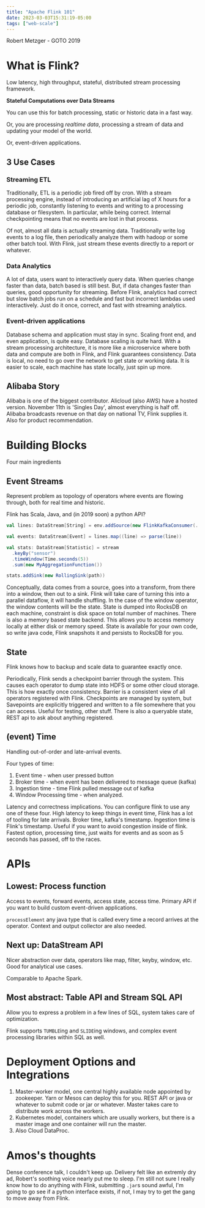 ```yaml
---
title: "Apache Flink 101"
date: 2023-03-03T15:31:19-05:00
tags: ["web-scale"]
---
```


Robert Metzger - GOTO 2019

# What is Flink?

Low latency, high throughput, stateful, distributed stream processing framework.

**Stateful Computations over Data Streams**

You can use this for batch processing, static or historic data in a fast way.

Or, you are processing *realtime data*, processing a stream of data and updating your model of the world.

Or, event-driven applications.

## 3 Use Cases

### Streaming ETL

Traditionally, ETL is a periodic job fired off by cron. With a stream processing engine, instead of introducing an artificial lag of X hours for a periodic job, constantly listening to events and writing to a processing database or filesystem. In particular, while being correct. Internal checkpointing means that no events are lost in that process. 

Of not, almost all data is actually streaming data. Traditionally write log events to a log file, then periodically analyze them with hadoop or some other batch tool. With Flink, just stream these events directly to a report or whatever.

### Data Analytics

A lot of data, users want to interactively query data. When queries change faster than data, batch based is still best. But, if data changes faster than queries, good opportunity for streaming. Before Flink, analytics had correct but slow batch jobs run on a schedule and fast but incorrect lambdas used interactively. Just do it once, correct, and fast with streaming analytics. 

### Event-driven applications

Database schema and application must stay in sync. Scaling front end, and even application, is quite easy. Database scaling is quite hard. With a stream processing architecture, it is more like a microservice where both data and compute are both in Flink, and Flink guarantees consistency. Data is local, no need to go over the network to get state or working data. It is easier to scale, each machine has state locally, just spin up more.

## Alibaba Story

Alibaba is one of the biggest contributor. Alicloud (also AWS) have a hosted version. November 11th is 'Singles Day', almost everything is half off. Alibaba broadcasts revenue on that day on national TV, Flink supplies it. Also for product recommendation. 

# Building Blocks

Four main ingredients

## Event Streams

Represent problem as topology of operators where events are flowing through, both for real time and historic.

Flink has Scala, Java, and (in 2019 soon) a python API?

```scala
val lines: DataStream[String] = env.addSource(new FlinkKafkaConsumer(...))

val events: DataStream[Event] = lines.map((line) => parse(line))

val stats: DataStream[Statistic] = stream
  .keyBy("sensor")
  .timeWindow(Time.seconds(5))
  .sum(new MyAggregationFunction())

stats.addSink(new RollingSink(path))
```

Conceptually, data comes from a source, goes into a transform, from there into a window, then out to a sink. Flink will take care of turning this into a parallel dataflow, it will handle shuffling. In the case of the window operator, the window contents will be the state. State is dumped into RocksDB on each machine, constraint is disk space on total number of machines. There is also a memory based state backend. This allows you to access memory locally at either disk or memory speed. State is available for your own code, so write java code, Flink snapshots it and persists to RocksDB for you. 


## State

Flink knows how to backup and scale data to guarantee exactly once.

Periodically, Flink sends a checkpoint barrier through the system. This causes each operator to dump state into HDFS or some other cloud storage. This is how exactly once consistency. Barrier is a consistent view of all operators registered with Flink. Checkpoints are managed by system, but Savepoints are explicitly triggered and written to a file somewhere that you can access. Useful for testing, other stuff. There is also a queryable state, REST api to ask about anything registered.

## (event) Time

Handling out-of-order and late-arrival events.

Four types of time: 
1. Event time - when user pressed button
1. Broker time - when event has been delivered to message queue (kafka)
1. Ingestion time - time Flink pulled message out of kafka
1. Window Processing time - when analyzed. 

Latency and correctness implications. You can configure flink to use any one of these four. High latency to keep things in event time, Flink has a lot of tooling for late arrivals. Broker time, kafka's timestamp. Ingestion time is Flink's timestamp. Useful if you want to avoid congestion inside of flink. Fastest option, processing time, just waits for events and as soon as 5 seconds has passed, off to the races.

# APIs

## Lowest: Process function

Access to events, forward events, access state, access time. Primary API if you want to build custom event-driven applications.

`processElement` any java type that is called every time a record arrives at the operator. Context and output collector are also needed. 

## Next up: DataStream API

Nicer abstraction over data, operators like map, filter, keyby, window, etc. Good for analytical use cases.

Comparable to Apache Spark.

## Most abstract: Table API and Stream SQL API

Allow you to express a problem in a few lines of SQL, system takes care of optimization. 

Flink supports `TUMBLE`ing and `SLIDE`ing windows, and complex event processing libraries within SQL as well.

# Deployment Options and Integrations

1. Master-worker model, one central highly available node appointed by zookeeper. Yarn or Mesos can deploy this for you. REST API or java or whatever to submit code or jar or whatever. Master takes care to distribute work across the workers.
1. Kubernetes model, containers which are usually workers, but there is a master image and one container will run the master. 
1. Also Cloud DataProc. 

# Amos's thoughts

Dense conference talk, I couldn't keep up. Delivery felt like an extremly dry ad, Robert's soothing voice nearly put me to sleep. I'm still not sure I really know how to do anything with Flink, submitting `.jar`s sound awful, I'm going to go see if a python interface exists, if not, I may try to get the gang to move away from Flink. 
